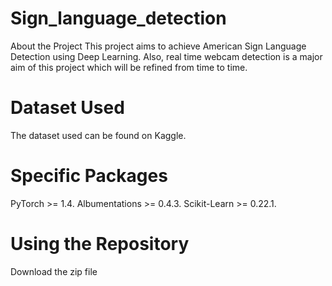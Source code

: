 # Sign_language_detection
About the Project
This project aims to achieve American Sign Language Detection using Deep Learning. Also, real time webcam detection is a major aim of this project which will be refined from time to time.

# Dataset Used

The dataset used can be found on Kaggle.

# Specific Packages
PyTorch >= 1.4.
Albumentations >= 0.4.3.
Scikit-Learn >= 0.22.1.
# Using the Repository
Download the zip file
